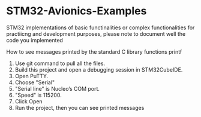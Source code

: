 # STM32-Avionics-Examples
STM32 implementations of basic functinalities or complex functionalities for practiicng and development purposes, please note to document well the code you implemented

How to see messages printed by the standard C library functions printf
  1. Use git command to pull all the files.
  2. Build this project and open a debugging session in STM32CubeIDE. 
  3. Open PuTTY.
  4. Choose "Serial"
  5. "Serial line" is Nucleo’s COM port.
  6. "Speed" is 115200.
  7. Click Open
  8. Run the project, then you can see printed messages
